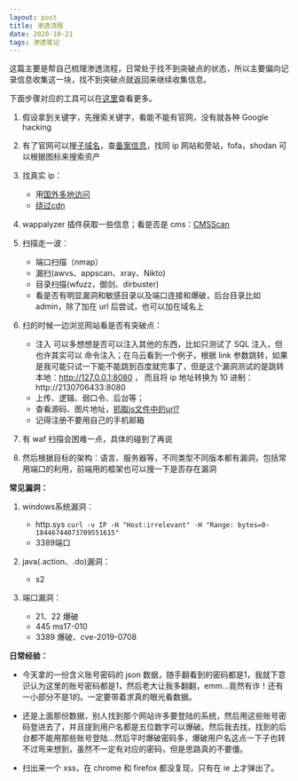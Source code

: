 ```yaml
---
layout: post
title: 渗透流程
date: 2020-10-21
tags: 渗透笔记
---
```


这篇主要是帮自己梳理渗透流程，日常处于找不到突破点的状态，所以主要偏向记录信息收集这一块，找不到突破点就返回来继续收集信息。

下面步骤对应的工具可以在[这里](https://rooaw.github.io/2020/10/penetration-collection/)查看更多。

1. 假设拿到关键字，先搜索关键字，看能不能有官网，没有就各种 Google hacking

1. 有了官网可以搜[子域名](https://github.com/shmilylty/OneForAll)，查[备案信息](http://www.beian.miit.gov.cn/)，找同 ip 网站和旁站，fofa，shodan 可以根据图标来搜索资产

1. 找真实 ip：
	* 用[国外多地访问](https://asm.ca.com/en/ping.php)
	* [绕过cdn](https://github.com/Tai7sy/fuckcdn)

1. wappalyzer 插件获取一些信息；看是否是 cms：[CMSScan](https://github.com/ajinabraham/CMSScan)

1. 扫描走一波：
	* 端口扫描（nmap）
	* 漏扫(awvs、appscan、xray、Nikto)
	* 目录扫描(wfuzz，御剑、dirbuster)
	* 看是否有明显漏洞和敏感目录以及端口连接和爆破，后台目录比如 admin，除了加在 url 后尝试，也可以加在域名上

1. 扫的时候一边浏览网站看是否有突破点：
	* 注入
		可以多想想是否可以注入其他的东西，比如只测试了 SQL 注入，但也许其实可以 命令注入；在乌云看到一个例子，根据 link 参数跳转，如果是我可能只试一下能不能跳到百度就完事了，但是这个漏洞测试的是跳转本地：http://127.0.0.1:8080 ， 而且将 ip 地址转换为 10 进制：http://2130706433:8080
	* 上传、逻辑、弱口令、后台等；
	* 查看源码、图片地址，[抓取js文件中的url?](https://github.com/Threezh1/JSFinder)
	* 记得注册不要用自己的手机邮箱

1. 有 waf 扫描会困难一点，具体的碰到了再说

1. 然后根据目标的架构：语言、服务器等，不同类型不同版本都有漏洞，包括常用端口的利用，前端用的框架也可以搜一下是否存在漏洞



**常见漏洞：**

1. windows系统漏洞：
	* http.sys
		`curl -v IP -H "Host:irrelevant" -H "Range: bytes=0-18446744073709551615"`
	* 3389端口

1. java(.action、.do)漏洞：
	* s2

1. 端口漏洞：
	* 21、22 爆破
	* 445 ms17-010
	* 3389 爆破、cve-2019-0708



**日常经验：**

* 今天拿的一份含义账号密码的 json 数据，随手翻看到的密码都是1，我就下意识认为这里的账号密码都是1，然后老大让我多翻翻，emm...竟然有诈！还有一小部分不是1的。一定要带着求真的眼光看数据。

* 还是上面那份数据，别人找到那个网站许多要登陆的系统，然后用这些账号密码登进去了，并且提到用户名都是五位数字可以爆破。然后我去找，找到的后台都不能用那些账号登陆...然后平时爆破密码多，爆破用户名这点一下子也转不过弯来想到，虽然不一定有对应的密码，但是思路真的不要僵。

* 扫出来一个 xss，在 chrome 和 firefox 都没复现，只有在 ie 上才弹出了。

